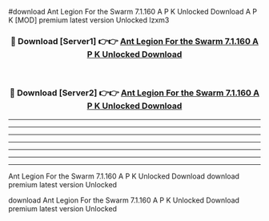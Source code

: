 #download Ant Legion For the Swarm 7.1.160 A P K Unlocked Download A P K [MOD] premium latest version Unlocked lzxm3 



<div align="center">
<h3>🔴 Download [Server1] 👉👉 <a href="https://apkdownload1.web.app/">Ant Legion For the Swarm 7.1.160 A P K Unlocked Download</a></h3><br>

<h3>🔴 Download [Server2] 👉👉 <a href="https://apkdownload1.web.app/">Ant Legion For the Swarm 7.1.160 A P K Unlocked Download</a></h3>
</div>





----------------------------------------------------------

----------------------------------------------------------

----------------------------------------------------------

----------------------------------------------------------

----------------------------------------------------------

----------------------------------------------------------

----------------------------------------------------------

Ant Legion For the Swarm 7.1.160 A P K Unlocked Download download premium latest version Unlocked

download Ant Legion For the Swarm 7.1.160 A P K Unlocked Download premium latest version Unlocked
